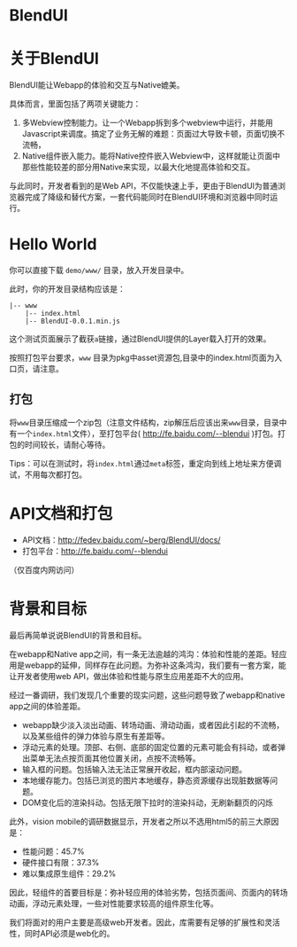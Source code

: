 BlendUI
==========

关于BlendUI
====

BlendUI能让Webapp的体验和交互与Native媲美。

具体而言，里面包括了两项关键能力：

1. 多Webview控制能力。让一个Webapp拆到多个webview中运行，并能用Javascript来调度。搞定了业务无解的难题：页面过大导致卡顿，页面切换不流畅，
2. Native组件嵌入能力。能将Native控件嵌入Webview中，这样就能让页面中那些性能较差的部分用Native来实现，以最大化地提高体验和交互。

与此同时，开发者看到的是Web API，不仅能快速上手，更由于BlendUI为普通浏览器完成了降级和替代方案，一套代码能同时在BlendUI环境和浏览器中同时运行。


Hello World
===


你可以直接下载 `demo/www/` 目录，放入开发目录中。

此时，你的开发目录结构应该是：

```
|-- www
    |-- index.html
    |-- BlendUI-0.0.1.min.js
```   

这个测试页面展示了截获`a`链接，通过BlendUI提供的Layer载入打开的效果。

按照打包平台要求，`www` 目录为pkg中asset资源包,目录中的index.html页面为入口页，请注意。

## 打包

将`www`目录压缩成一个zip包（注意文件结构，zip解压后应该出来`www`目录，目录中有一个`index.html`文件），至打包平台( http://fe.baidu.com/--blendui )打包。打包的时间较长，请耐心等待。

Tips：可以在测试时，将`index.html`通过`meta`标签，重定向到线上地址来方便调试，不用每次都打包。

API文档和打包
===

* API文档：http://fedev.baidu.com/~berg/BlendUI/docs/
* 打包平台：http://fe.baidu.com/--blendui

（仅百度内网访问）


背景和目标
===

最后再简单说说BlendUI的背景和目标。

在webapp和Native app之间，有一条无法逾越的鸿沟：体验和性能的差距。轻应用是webapp的延伸，同样存在此问题。为弥补这条鸿沟，我们要有一套方案，能让开发者使用web API，做出体验和性能与原生应用差距不大的应用。

经过一番调研，我们发现几个重要的现实问题，这些问题导致了webapp和native app之间的体验差距。

* webapp缺少淡入淡出动画、转场动画、滑动动画，或者因此引起的不流畅，以及某些组件的弹力体验与原生有差距等。
* 浮动元素的处理。顶部、右侧、底部的固定位置的元素可能会有抖动，或者弹出菜单无法点按页面其他位置关闭，点按不流畅等。
* 输入框的问题。包括输入法无法正常展开收起，框内部滚动问题。
* 本地缓存能力。包括已浏览的图片本地缓存，静态资源缓存出现脏数据等问题。
* DOM变化后的渲染抖动。包括无限下拉时的渲染抖动，无刷新翻页的闪烁

此外，vision mobile的调研数据显示，开发者之所以不选用html5的前三大原因是：

* 性能问题：45.7%
* 硬件接口有限：37.3%
* 难以集成原生组件：29.2%

因此，轻组件的首要目标是：弥补轻应用的体验劣势，包括页面间、页面内的转场动画，浮动元素处理，一些对性能要求较高的组件原生化等。

我们将面对的用户主要是高级web开发者。因此，库需要有足够的扩展性和灵活性，同时API必须是web化的。
